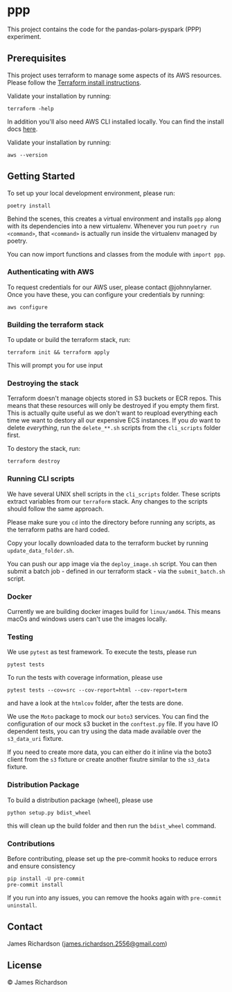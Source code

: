 # ppp

This project contains the code for the pandas-polars-pyspark (PPP) experiment.

## Prerequisites
This project uses terraform to manage some aspects of its AWS resources.
Please follow the [Terraform install instructions](https://developer.hashicorp.com/terraform/tutorials/aws-get-started/install-cli).

Validate your installation by running:

    terraform -help


In addition you'll also need AWS CLI installed locally. You can find the install docs [here](https://docs.aws.amazon.com/cli/latest/userguide/getting-started-install.html).

Validate your installation by running:

    aws --version

## Getting Started

To set up your local development environment, please run:

    poetry install

Behind the scenes, this creates a virtual environment and installs `ppp` along with its dependencies into a new virtualenv. Whenever you run `poetry run <command>`, that `<command>` is actually run inside the virtualenv managed by poetry.

You can now import functions and classes from the module with `import ppp`.

### Authenticating with AWS
To request credentials for our AWS user, please contact @johnnylarner. Once you have these, you can configure your credentials by running:

    aws configure

### Building the terraform stack
To update or build the terraform stack, run:

    terraform init && terraform apply

This will prompt you for use input

### Destroying the stack
Terraform doesn't manage objects stored in S3 buckets or ECR repos. This means that these resources will only be destroyed if you empty them first. This is actually quite useful as we don't want to reupload everything each time we want to destory all our expensive ECS instances. If you _do_ want to delete _everything_, run the `delete_**.sh` scripts from the `cli_scripts` folder first.

To destory the stack, run:

    terraform destroy

### Running CLI scripts
We have several UNIX shell scripts in the `cli_scripts` folder. These scripts extract variables from our `terraform` stack. Any changes to the scripts should follow the same approach.

Please make sure you `cd` into the directory before running any scripts, as the terraform paths are hard coded.

Copy your locally downloaded data to the terraform bucket by running `update_data_folder.sh`.

You can push our app image via the `deploy_image.sh` script. You can then submit a batch job - defined in our terraform stack - via the `submit_batch.sh` script.


### Docker
Currently we are building docker images build for `linux/amd64`. This means macOs and windows users can't use the images locally.

### Testing

We use `pytest` as test framework. To execute the tests, please run

    pytest tests

To run the tests with coverage information, please use

    pytest tests --cov=src --cov-report=html --cov-report=term

and have a look at the `htmlcov` folder, after the tests are done.

We use the `Moto` package to mock our `boto3` services. You can find the configuration of our mock s3 bucket in the `conftest.py` file. If you have IO dependent tests, you can try using the data made available over the `s3_data_uri` fixture.

If you need to create more data, you can either do it inline via the boto3 client from the `s3` fixture or create another fixutre similar to the `s3_data` fixture.

### Distribution Package

To build a distribution package (wheel), please use

    python setup.py bdist_wheel

this will clean up the build folder and then run the `bdist_wheel` command.

### Contributions

Before contributing, please set up the pre-commit hooks to reduce errors and ensure consistency

    pip install -U pre-commit
    pre-commit install

If you run into any issues, you can remove the hooks again with `pre-commit uninstall`.

## Contact

James Richardson (james.richardson.2556@gmail.com)

## License

© James Richardson

